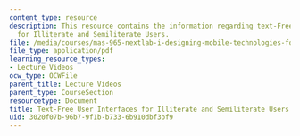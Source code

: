 ```yaml
---
content_type: resource
description: This resource contains the information regarding text-Free User Interfaces
  for Illiterate and Semiliterate Users.
file: /media/courses/mas-965-nextlab-i-designing-mobile-technologies-for-the-next-billion-users-fall-2008/3020f07b96b79f1bb7336b910dbf3bf9_MITMAS_965F08_Lec12_tc.pdf
file_type: application/pdf
learning_resource_types:
- Lecture Videos
ocw_type: OCWFile
parent_title: Lecture Videos
parent_type: CourseSection
resourcetype: Document
title: Text-Free User Interfaces for Illiterate and Semiliterate Users
uid: 3020f07b-96b7-9f1b-b733-6b910dbf3bf9
---
```

